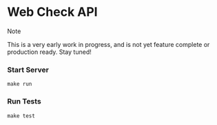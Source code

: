 
# Web Check API

> [!NOTE]
> This is a very early work in progress, and is not yet feature complete or production ready.
> Stay tuned!

### Start Server

```
make run
```

### Run Tests

```
make test
```
